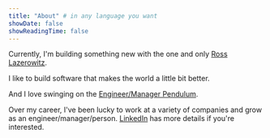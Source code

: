 ```yaml
---
title: "About" # in any language you want
showDate: false
showReadingTime: false
---
```

Currently, I'm building something new with the one and only [Ross Lazerowitz](https://rosslazer.com/).

I like to build software that makes the world a little bit better.

And I love swinging on the [Engineer/Manager Pendulum](https://charity.wtf/2017/05/11/the-engineer-manager-pendulum/).

Over my career, I've been lucky to work at a variety of companies and grow as an engineer/manager/person. [LinkedIn](https://linkedin.com/in/nickdirienzo/) has more details if you're interested.